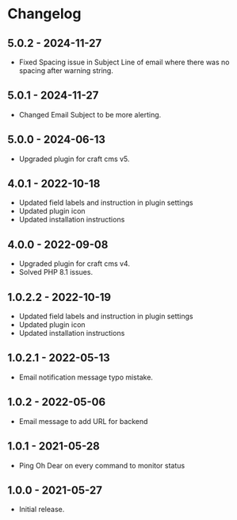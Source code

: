 # Changelog

## 5.0.2 - 2024-11-27
- Fixed Spacing issue in Subject Line of email where there was no spacing after warning string.

## 5.0.1 - 2024-11-27
- Changed Email Subject to be more alerting.

## 5.0.0 - 2024-06-13
- Upgraded plugin for craft cms v5.

## 4.0.1 - 2022-10-18
- Updated field labels and instruction in plugin settings
- Updated plugin icon
- Updated installation instructions

## 4.0.0 - 2022-09-08
- Upgraded plugin for craft cms v4.
- Solved PHP 8.1 issues.

## 1.0.2.2 - 2022-10-19
- Updated field labels and instruction in plugin settings
- Updated plugin icon
- Updated installation instructions

## 1.0.2.1 - 2022-05-13
- Email notification message typo mistake.

## 1.0.2 - 2022-05-06
- Email message to add URL for backend

## 1.0.1 - 2021-05-28
- Ping Oh Dear on every command to monitor status

## 1.0.0 - 2021-05-27
- Initial release.
